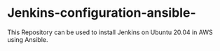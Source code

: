 # Jenkins-configuration-ansible-
This Repository can be used to install Jenkins on Ubuntu 20.04 in AWS using Ansible.
